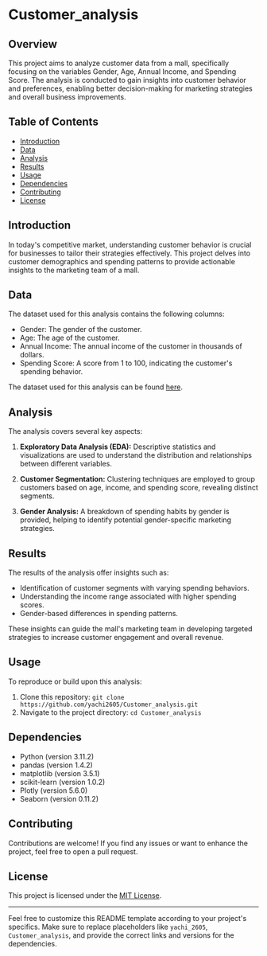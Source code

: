 # Customer_analysis
## Overview

This project aims to analyze customer data from a mall, specifically focusing on the variables Gender, Age, Annual Income, 
and Spending Score. The analysis is conducted to gain insights into customer behavior and preferences, enabling better decision-making for marketing 
strategies and overall business improvements.

## Table of Contents

- [Introduction](#introduction)
- [Data](#data)
- [Analysis](#analysis)
- [Results](#results)
- [Usage](#usage)
- [Dependencies](#dependencies)
- [Contributing](#contributing)
- [License](#license)

## Introduction

In today's competitive market, understanding customer behavior is crucial for businesses to tailor their strategies effectively. 
This project delves into customer demographics and spending patterns to provide actionable insights to the marketing team of a mall.

## Data

The dataset used for this analysis contains the following columns:

- Gender: The gender of the customer.
- Age: The age of the customer.
- Annual Income: The annual income of the customer in thousands of dollars.
- Spending Score: A score from 1 to 100, indicating the customer's spending behavior.

The dataset used for this analysis can be found [here](https://www.kaggle.com/datasets/shwetabh123/mall-customers).

## Analysis

The analysis covers several key aspects:

1. **Exploratory Data Analysis (EDA):** Descriptive statistics and visualizations are used to understand the distribution and relationships between different variables.

2. **Customer Segmentation:** Clustering techniques are employed to group customers based on age, income, and spending score, revealing distinct segments.

3. **Gender Analysis:** A breakdown of spending habits by gender is provided, helping to identify potential gender-specific marketing strategies.

## Results

The results of the analysis offer insights such as:

- Identification of customer segments with varying spending behaviors.
- Understanding the income range associated with higher spending scores.
- Gender-based differences in spending patterns.

These insights can guide the mall's marketing team in developing targeted strategies to increase customer engagement and overall revenue.

## Usage

To reproduce or build upon this analysis:

1. Clone this repository: `git clone https://github.com/yachi2605/Customer_analysis.git`
2. Navigate to the project directory: `cd Customer_analysis`


## Dependencies

- Python (version 3.11.2)
- pandas (version 1.4.2)
- matplotlib (version 3.5.1)
- scikit-learn (version 1.0.2)
- Plotly (version 5.6.0)
- Seaborn (version 0.11.2)

## Contributing

Contributions are welcome! If you find any issues or want to enhance the project, feel free to open a pull request.

## License

This project is licensed under the [MIT License](LICENSE).

---

Feel free to customize this README template according to your project's specifics. Make sure to replace placeholders like 
`yachi_2605`, `Customer_analysis`, and provide the correct links and versions for the dependencies.
